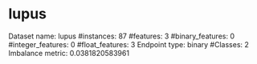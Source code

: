 # lupus
Dataset name: lupus
#instances: 87
#features: 3
  #binary_features: 0
  #integer_features: 0
  #float_features: 3
Endpoint type: binary
#Classes: 2
Imbalance metric: 0.0381820583961
